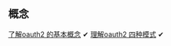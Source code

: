 ## 概念

 [了解oauth2 的基本概念](https://www.bilibili.com/video/BV1VE411h7aL/?spm_id_from=333.788.recommend_more_video.0&vd_source=6df4aa7b31f2694a11d8f97c71a807d8) ✔
 [理解oauth2 四种模式](https://blog.51cto.com/u_15344989/4964824)  ✔

